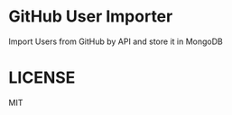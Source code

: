 GitHub User Importer
====================

Import Users from GitHub by API and store it in MongoDB

# LICENSE

MIT

